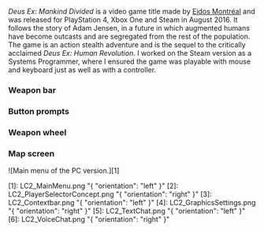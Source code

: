 _Deus Ex: Mankind Divided_ is a video game title made by [Eidos Montréal](https://www.deusex.com/game/dx-md?id=54e649c83c8a5e4a27c5bea5) and was released for PlayStation 4, Xbox One and Steam in August 2016. It follows the story of Adam Jensen, in a future in which augmented humans have become outcasts and are segregated from the rest of the population. The game is an action stealth adventure and is the sequel to the critically acclaimed _Deus Ex: Human Revolution_. I worked on the Steam version as a Systems Programmer, where I ensured the game was playable with mouse and keyboard just as well as with a controller.

### Weapon bar ###

### Button prompts ###

### Weapon wheel ###

### Map screen ###

![Main menu of the PC version.][1]

[1]: LC2_MainMenu.png "{ "orientation": "left" }"
[2]: LC2_PlayerSelectorConcept.png "{ "orientation": "right" }"
[3]: LC2_Contextbar.png "{ "orientation": "left" }"
[4]: LC2_GraphicsSettings.png "{ "orientation": "right" }"
[5]: LC2_TextChat.png "{ "orientation": "left" }"
[6]: LC2_VoiceChat.png "{ "orientation": "right" }"